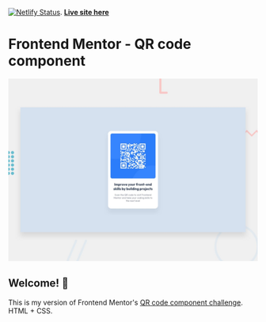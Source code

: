 [![Netlify Status](https://api.netlify.com/api/v1/badges/83b5bda3-38b8-42c8-8fa1-b53f0c1f1b98/deploy-status)](https://app.netlify.com/sites/polite-longma-ea5b33/deploys).  **[Live site here](https://polite-longma-ea5b33.netlify.app/frontend-mentor/qr-code-component-main/index.html)**

# Frontend Mentor - QR code component

![Design preview for the QR code component coding challenge](./design/desktop-preview.jpg)

## Welcome! 👋
This is my version of Frontend Mentor's [QR code component challenge](https://www.frontendmentor.io/challenges/qr-code-component-iux_sIO_H).
HTML + CSS.
